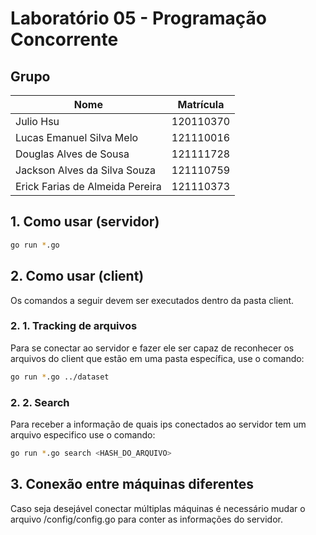 # Laboratório 05 - Programação Concorrente

## Grupo

| Nome                            | Matrícula |
|---------------------------------|-----------|
| Julio Hsu                       | 120110370 |
| Lucas Emanuel Silva Melo        | 121110016 |
| Douglas Alves de Sousa          | 121111728 |
| Jackson Alves da Silva Souza    | 121110759 |
| Erick Farias de Almeida Pereira | 121110373 |
 
## 1. Como usar (servidor)

```bash
go run *.go
```

## 2. Como usar (client)

Os comandos a seguir devem ser executados dentro da pasta client.

### 2. 1. Tracking de arquivos

Para se conectar ao servidor e fazer ele ser capaz de reconhecer os arquivos do client que estão em uma pasta específica, use o comando:

```bash
go run *.go ../dataset
```

### 2. 2. Search

Para receber a informação de quais ips conectados ao servidor tem um arquivo especifico use o comando:

```bash
go run *.go search <HASH_DO_ARQUIVO>
```

## 3. Conexão entre máquinas diferentes

Caso seja desejável conectar múltiplas máquinas é necessário mudar o arquivo /config/config.go para conter as informações do servidor.